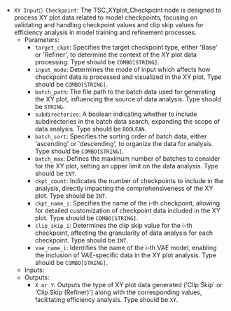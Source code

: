 - `XY Input Checkpoint`: The TSC_XYplot_Checkpoint node is designed to process XY plot data related to model checkpoints, focusing on validating and handling checkpoint values and clip skip values for efficiency analysis in model training and refinement processes.
    - Parameters:
        - `target_ckpt`: Specifies the target checkpoint type, either 'Base' or 'Refiner', to determine the context of the XY plot data processing. Type should be `COMBO[STRING]`.
        - `input_mode`: Determines the mode of input which affects how checkpoint data is processed and visualized in the XY plot. Type should be `COMBO[STRING]`.
        - `batch_path`: The file path to the batch data used for generating the XY plot, influencing the source of data analysis. Type should be `STRING`.
        - `subdirectories`: A boolean indicating whether to include subdirectories in the batch data search, expanding the scope of data analysis. Type should be `BOOLEAN`.
        - `batch_sort`: Specifies the sorting order of batch data, either 'ascending' or 'descending', to organize the data for analysis. Type should be `COMBO[STRING]`.
        - `batch_max`: Defines the maximum number of batches to consider for the XY plot, setting an upper limit on the data analysis. Type should be `INT`.
        - `ckpt_count`: Indicates the number of checkpoints to include in the analysis, directly impacting the comprehensiveness of the XY plot. Type should be `INT`.
        - `ckpt_name_i`: Specifies the name of the i-th checkpoint, allowing for detailed customization of checkpoint data included in the XY plot. Type should be `COMBO[STRING]`.
        - `clip_skip_i`: Determines the clip skip value for the i-th checkpoint, affecting the granularity of data analysis for each checkpoint. Type should be `INT`.
        - `vae_name_i`: Identifies the name of the i-th VAE model, enabling the inclusion of VAE-specific data in the XY plot analysis. Type should be `COMBO[STRING]`.
    - Inputs:
    - Outputs:
        - `X or Y`: Outputs the type of XY plot data generated ('Clip Skip' or 'Clip Skip (Refiner)') along with the corresponding values, facilitating efficiency analysis. Type should be `XY`.
